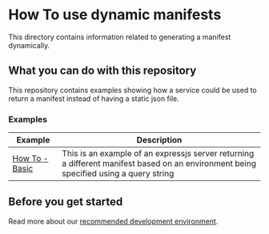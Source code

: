 # How To use dynamic manifests

This directory contains information related to generating a manifest dynamically.

## What you can do with this repository

This repository contains examples showing how a service could be used to return a manifest instead of having a static json file.

### Examples

| Example                   | Description                                                                                                                           |
| ------------------------- | ------------------------------------------------------------------------------------------------------------------------------------- |
| [How To - Basic](./basic) | This is an example of an expressjs server returning a different manifest based on an environment being specified using a query string |

## Before you get started

Read more about our [recommended development environment](https://developers.openfin.co/of-docs/docs/set-up-your-dev-environment).
